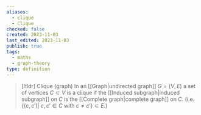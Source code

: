 ```yaml
---
aliases:
  - clique
  - Clique
checked: false
created: 2023-11-03
last_edited: 2023-11-03
publish: true
tags:
  - maths
  - graph-theory
type: definition
---
```

>[!tldr] Clique (graph)
>In an [[Graph|undirected graph]] $G = (V,E)$ a set of vertices $C \subset V$ is a clique if the [[Induced subgraph|induced subgraph]] on $C$ is the [[Complete graph|complete graph]] on $C$. (i.e. $\{(c,c') \vert \ c, c' \in C \mbox{ with } c \not = c'\} \subset E$.)

